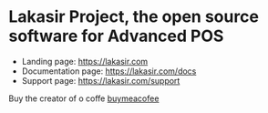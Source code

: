 # Lakasir Project, the open source software for Advanced POS

* Landing page: https://lakasir.com
* Documentation page: https://lakasir.com/docs
* Support page: https://lakasir.com/support

Buy the creator of o coffe [buymeacofee](https://www.buymeacoffee.com/sheenazien8)
